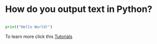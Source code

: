 # How do you output text in Python?
```python

print("Hello World!")
```

To learn more click this [Tutorials](Link)
